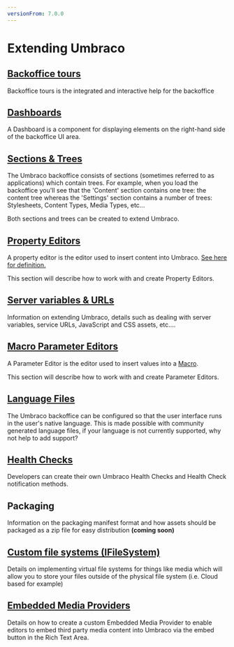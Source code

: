 ```yaml
---
versionFrom: 7.0.0
---
```


# Extending Umbraco

## [Backoffice tours](Backoffice-Tours/index.md)

Backoffice tours is the integrated and interactive help for the backoffice

## [Dashboards](Dashboards/index.md)

A Dashboard is a component for displaying elements on the right-hand side of the backoffice UI area.

## [Sections & Trees](Section-Trees/index.md)

The Umbraco backoffice consists of sections (sometimes referred to as applications) which contain trees. For example, when you load the backoffice you'll see that the 'Content' section contains one tree: the content tree whereas the 'Settings' section contains a number of trees: Stylesheets, Content Types, Media Types, etc...

Both sections and trees can be created to extend Umbraco.

## [Property Editors](Property-Editors/index.md)

A property editor is the editor used to insert content into Umbraco. [See here for definition.](Property-Editors/index.md)

This section will describe how to work with and create Property Editors.

## [Server variables & URLs](version7-assets.md)

Information on extending Umbraco, details such as dealing with server variables, service URLs, JavaScript and CSS assets, etc....

## [Macro Parameter Editors](Macro-Parameter-Editors/index.md)

A Parameter Editor is the editor used to insert values into a [Macro](../reference/templating/macros/index.md).

This section will describe how to work with and create Parameter Editors.

## [Language Files](Language-Files/index.md)

The Umbraco backoffice can be configured so that the user interface runs in the user's native language. This is made possible with community generated language files, if your language is not currently supported, why not help to add support?

## [Health Checks](Health-Check)

Developers can create their own Umbraco Health Checks and Health Check notification methods.

## Packaging

Information on the packaging manifest format and how assets should be packaged as a zip file for easy distribution
**(coming soon)**

## [Custom file systems (IFileSystem)](Custom-File-Systems.md)

Details on implementing virtual file systems for things like media which will allow you to store your files outside of the physical file system (i.e. Cloud based for example)

## [Embedded Media Providers](Embedded-Media-Provider/index.md)

Details on how to create a custom Embedded Media Provider to enable editors to embed third party media content into Umbraco via the embed button in the Rich Text Area.
